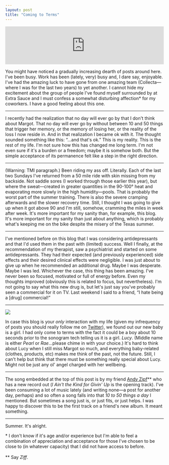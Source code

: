 ```yaml
---
layout: post
title: "Coming to Terms"
---
```


<iframe style="border: 0; width: 100%; height: 120px;" src="https://bandcamp.com/EmbeddedPlayer/album=176533879/size=large/bgcol=ffffff/linkcol=0687f5/tracklist=false/artwork=small/track=3437966901/transparent=true/" seamless><a href="http://music.andyzipf.com/album/jealous-hands">Jealous Hands by Andy Zipf</a></iframe>

You might have noticed a gradually increasing dearth of posts around here. I've been busy. Work has been (lately, very) busy and, I dare say, enjoyable. I've had the amazing luck to have gone from one amazing team (Collecta&mdash;where I was for the last two years) to yet another. I cannot hide my excitement about the group of people I've found myself surrounded by at Extra Sauce and I must confess a somewhat disturbing affection* for my coworkers. I have a good feeling about this one.

---

I recently had the realization that no day will ever go by that I don't think about Margot. That no day will ever go by without between 10 and 50 things that trigger her memory, or the memory of losing her, or the reality of the loss I now reside in. And in that realization I became ok with it. The thought sounded something like this: &ldquo;&hellip;and that's ok.&rdquo; This is my reality. This is the rest of my life. I'm not sure how this has changed me long term. I'm not even sure if it's a burden or a freedom; maybe it is somehow both. But the simple acceptance of its permanence felt like a step in the right direction.

---

(Warning: TMI paragraph.) Been riding my ass off. Literally. Each of the last two Sundays I've returned from a 50 mile ride with skin missing from my backside. Not saddle sores (I worked through those earlier this year), but where the sweat&mdash;created in greater quantities in the 90-100&deg; heat and evaporating more slowly in the high humidity&mdash;pools. That is probably the worst part of the summer training. There is also the severe cramping afterwards and the slower recovery time. Still, I thought I was going to give up when it got above 90 and I'm still, somehow, cramming the miles in week after week. It's more important for my sanity than, for example, this blog. It's more important for my sanity than just about anything, which is probably what's keeping me on the bike despite the misery of the Texas summer.

---

I've mentioned before on this blog that I was considering antidepressants and that I'd used them in the past with (limited) success. Well I finally, at the recommendation of my therapist, saw a psychiatrist and started on some antidepressants. They had their expected (and previously experienced) side effects and their desired clinical effects were negligible. I was just about to give up when he recommended an additional drug. Maybe I was desperate. Maybe I was led. Whichever the case, this thing has been amazing. I've never been so focused, motivated or full of energy before. Even my thoughts improved (obviously this is related to focus, but nevertheless). I'm not going to say what this new drug is, but let's just say you've probably seen a commercial for it on TV. Last weekend I said to a friend, &ldquo;I hate being a [drug] commercial!&rdquo;

---

<img src="http://farm3.static.flickr.com/2696/5860250877_1e9f9ae9b2.jpg">

In case this blog is your _only_ interaction with my life (given my infrequency of posts you should really follow me on [Twitter](http://twitter.com/dealingwith)), we found out our new baby is a girl. I had only come to terms with the fact it could be a boy about 10 seconds prior to the sonogram tech telling us it is a girl. _Lucy_. (Middle name is either _Pearl_ or _Rae_&hellip;please chime in with your choice.) It's hard to think about Lucy when I still miss Margot so much, and everything baby-related (clothes, products, etc) makes me think of the past, not the future. Still, I can't help but think that there must be something really special about Lucy. Might not be just any ol' angel charged with her wellbeing. 

---

The song embedded at the top of this post is by my friend [Andy Zipf](http://www.andyzipf.com/)** who has a new record out (_I Ain't the Kind for Givin' Up_ is the opening track). I've been consuming a lot of music lately (and writing none&mdash;a post for another day, perhaps) and so often a song falls into that _10 to 50 things a day_ I mentioned. But sometimes a song just is, or just fits, or just helps. I was happy to discover this to be the first track on a friend's new album. It meant something.

---

Summer. It's alright.

<p class="postscript">* I don't know if it's age and/or experience but I'm able to feel a combination of appreciation and acceptance for those I've chosen to be close to (in whatever capacity) that I did not have access to before.<br><br>** Say <em>Ziff</em>.</p>
